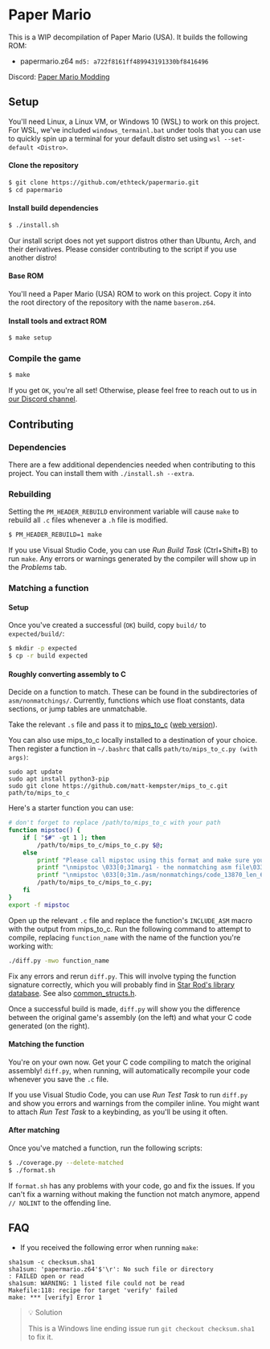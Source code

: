 # Paper Mario

This is a WIP decompilation of Paper Mario (USA). It builds the following ROM:

* papermario.z64 `md5: a722f8161ff489943191330bf8416496`

Discord: [Paper Mario Modding](https://discord.gg/urUm3VG)

## Setup

You'll need Linux, a Linux VM, or Windows 10 (WSL) to work on this project. For WSL, we've included `windows_termainl.bat` under tools that you can use to quickly spin up a terminal for your default distro set using `wsl --set-default <Distro>`.

#### Clone the repository

```sh
$ git clone https://github.com/ethteck/papermario.git
$ cd papermario
```

#### Install build dependencies

```sh
$ ./install.sh
```

Our install script does not yet support distros other than Ubuntu, Arch, and their derivatives. Please consider contributing to the script if you use another distro!

#### Base ROM

You'll need a Paper Mario (USA) ROM to work on this project. Copy it into the root directory of the repository with the name `baserom.z64`.

#### Install tools and extract ROM

```sh
$ make setup
```

### Compile the game

```sh
$ make
```

If you get `OK`, you're all set! Otherwise, please feel free to reach out to us in [our Discord channel](https://discord.gg/urUm3VG).

## Contributing

### Dependencies

There are a few additional dependencies needed when contributing to this project. You can install them with `./install.sh --extra`.

### Rebuilding

Setting the `PM_HEADER_REBUILD` environment variable will cause `make` to rebuild all `.c` files whenever a `.h` file is modified.

```sh
$ PM_HEADER_REBUILD=1 make
```

If you use Visual Studio Code, you can use _Run Build Task_ (Ctrl+Shift+B) to run `make`. Any errors or warnings generated by the compiler will show up in the _Problems_ tab.

### Matching a function

#### Setup

Once you've created a successful (`OK`) build, copy `build/` to `expected/build/`:

```sh
$ mkdir -p expected
$ cp -r build expected
```

#### Roughly converting assembly to C

Decide on a function to match. These can be found in the subdirectories of `asm/nonmatchings/`. Currently, functions which use float constants, data sections, or jump tables are unmatchable.

Take the relevant `.s` file and pass it to [mips_to_c](https://github.com/matt-kempster/mips_to_c) ([web version](https://simonsoftware.se/other/mips_to_c.py)).

You can also use mips_to_c locally installed to a destination of your choice. Then register a function in `~/.bashrc` that calls `path/to/mips_to_c.py (with args)`:
```
sudo apt update
sudo apt install python3-pip
sudo git clone https://github.com/matt-kempster/mips_to_c.git path/to/mips_to_c
```

Here's a starter function you can use:
```sh
# don't forget to replace /path/to/mips_to_c with your path
function mipstoc() {
    if [ "$#" -gt 1 ]; then
        /path/to/mips_to_c/mips_to_c.py $@;
    else
        printf "Please call mipstoc using this format and make sure you're at the repo root:";
        printf "\nmipstoc \033[0;31marg1 - the nonmatching asm file\033[0m \033[0;34marg2 - the target function\033[0m \033[0;33margN - any of the optional mips_to_c.py flags\033[0m";
        printf "\nmipstoc \033[0;31m./asm/nonmatchings/code_13870_len_6980/func_8003B3D0.s\033[0m \033[0;34mfunc_8003B3D0\033[0m \033[0;33m--flag1 --flag2 --flagN\033[0m\n";
        /path/to/mips_to_c/mips_to_c.py;
    fi
}
export -f mipstoc
```

Open up the relevant `.c` file and replace the function's `INCLUDE_ASM` macro with the output from mips_to_c. Run the following command to attempt to compile, replacing `function_name` with the name of the function you're working with:

```sh
./diff.py -mwo function_name
```

Fix any errors and rerun `diff.py`. This will involve typing the function signature correctly, which you will probably find in [Star Rod's library database](https://github.com/nanaian/star-rod/blob/master/database/common_func_library.lib). See also [common_structs.h](include/common_structs.h).

Once a successful build is made, `diff.py` will show you the difference between the original game's assembly (on the left) and what your C code generated (on the right).

#### Matching the function

You're on your own now. Get your C code compiling to match the original assembly! `diff.py`, when running, will automatically recompile your code whenever you save the `.c` file.

If you use Visual Studio Code, you can use _Run Test Task_ to run `diff.py` and show you errors and warnings from the compiler inline. You might want to attach _Run Test Task_ to a keybinding, as you'll be using it often.

#### After matching

Once you've matched a function, run the following scripts:

```sh
$ ./coverage.py --delete-matched
$ ./format.sh
```

If `format.sh` has any problems with your code, go and fix the issues. If you can't fix a warning without making the function not match anymore, append `// NOLINT` to the offending line.

## FAQ

* If you received the following error when running  `make`:
```
sha1sum -c checksum.sha1
sha1sum: 'papermario.z64'$'\r': No such file or directory
: FAILED open or read
sha1sum: WARNING: 1 listed file could not be read
Makefile:118: recipe for target 'verify' failed
make: *** [verify] Error 1
```
> 💡 Solution
>
> This is a Windows line ending issue run `git checkout checksum.sha1` to fix it.
